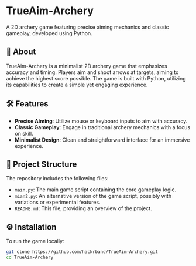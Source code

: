 # TrueAim-Archery

A 2D archery game featuring precise aiming mechanics and classic gameplay, developed using Python.

## 🎯 About

TrueAim-Archery is a minimalist 2D archery game that emphasizes accuracy and timing. Players aim and shoot arrows at targets, aiming to achieve the highest score possible. The game is built with Python, utilizing its capabilities to create a simple yet engaging experience.

## 🛠️ Features

- **Precise Aiming**: Utilize mouse or keyboard inputs to aim with accuracy.
- **Classic Gameplay**: Engage in traditional archery mechanics with a focus on skill.
- **Minimalist Design**: Clean and straightforward interface for an immersive experience.

## 📁 Project Structure

The repository includes the following files:

- `main.py`: The main game script containing the core gameplay logic.
- `mian2.py`: An alternative version of the game script, possibly with variations or experimental features.
- `README.md`: This file, providing an overview of the project.

## ⚙️ Installation

To run the game locally:
   ```bash
   git clone https://github.com/hackrband/TrueAim-Archery.git
   cd TrueAim-Archery
